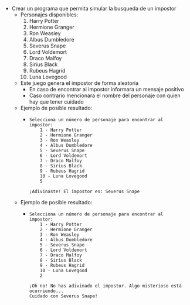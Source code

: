 - Crear un programa que permita simular la busqueda de un impostor
    - Personajes disponibles:
        1. Harry Potter
        1. Hermione Granger
        1. Ron Weasley
        1. Albus Dumbledore
        1. Severus Snape
        1. Lord Voldemort
        1. Draco Malfoy
        1. Sirius Black
        1. Rubeus Hagrid
        1. Luna Lovegood
    - Este juego genera el impostor de forma aleatoria
        - En caso de encontrar al impostor informara un mensaje positivo
        - Caso contrario mencionara el nombre del personaje con quien hay que tener cuidado
    - Ejemplo de posible resultado:
        -   ```
            Selecciona un número de personaje para encontrar al impostor:
                1 - Harry Potter
                2 - Hermione Granger
                3 - Ron Weasley
                4 - Albus Dumbledore
                5 - Severus Snape
                6 - Lord Voldemort
                7 - Draco Malfoy
                8 - Sirius Black
                9 - Rubeus Hagrid
                10 - Luna Lovegood
                5

            ¡Adivinaste! El impostor es: Severus Snape

            ```
    - Ejemplo de posible resultado:
        -   ```
            Selecciona un número de personaje para encontrar al impostor:
                1 - Harry Potter
                2 - Hermione Granger
                3 - Ron Weasley
                4 - Albus Dumbledore
                5 - Severus Snape
                6 - Lord Voldemort
                7 - Draco Malfoy
                8 - Sirius Black
                9 - Rubeus Hagrid
                10 - Luna Lovegood
                2

            ¡Oh no! No has adivinado el impostor. Algo misterioso está ocurriendo...
            Cuidado con Severus Snape!
            ```